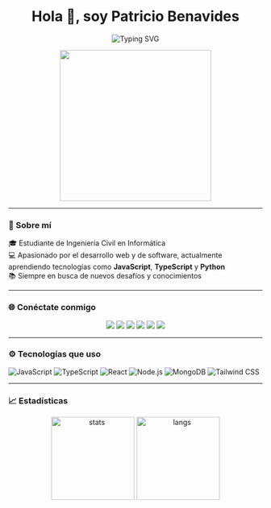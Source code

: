 <h1 align="center">Hola 👋, soy Patricio Benavides</h1>

<p align="center">
  <img src="https://readme-typing-svg.demolab.com?font=Fira+Code&size=24&pause=1000&center=true&vCenter=true&width=435&lines=Desarrollador+Full+Stack;Estudiante+de+Ingeniería+Civil+Informática;Apasionado+por+la+tecnología" alt="Typing SVG" />
</p>

<p align="center">
  <!-- Puedes reemplazar este GIF por uno que te guste -->
  <img src="https://media.giphy.com/media/qgQUggAC3Pfv687qPC/giphy.gif" width="300" />
</p>

---

### 🚀 Sobre mí

🎓 Estudiante de Ingeniería Civil en Informática  
💻 Apasionado por el desarrollo web y de software, actualmente aprendiendo tecnologías como **JavaScript**, **TypeScript** y **Python**  
📚 Siempre en busca de nuevos desafíos y conocimientos

---

### 🌐 Conéctate conmigo

<p align="center">
  <a href="https://www.instagram.com/potitojavii/" target="_blank"><img src="https://img.shields.io/badge/Instagram-E4405F?style=for-the-badge&logo=instagram&logoColor=white"/></a>
  <a href="https://www.linkedin.com/in/patricio-benavides/" target="_blank"><img src="https://img.shields.io/badge/LinkedIn-0A66C2?style=for-the-badge&logo=linkedin&logoColor=white"/></a>
  <a href="https://discord.com/users/potitojavi" target="_blank"><img src="https://img.shields.io/badge/Discord-5865F2?style=for-the-badge&logo=discord&logoColor=white"/></a>
  <a href="https://www.reddit.com/user/PatitoJavi/" target="_blank"><img src="https://img.shields.io/badge/Reddit-FF4500?style=for-the-badge&logo=reddit&logoColor=white"/></a>
  <a href="https://www.youtube.com/@patitojavi286" target="_blank"><img src="https://img.shields.io/badge/YouTube-FF0000?style=for-the-badge&logo=youtube&logoColor=white"/></a>
  <a href="https://www.twitch.tv/patitojavi" target="_blank"><img src="https://img.shields.io/badge/Twitch-9146FF?style=for-the-badge&logo=twitch&logoColor=white"/></a>
</p>

---

### ⚙️ Tecnologías que uso

![JavaScript](https://img.shields.io/badge/-JavaScript-F7DF1E?style=for-the-badge&logo=javascript&logoColor=black)
![TypeScript](https://img.shields.io/badge/-TypeScript-3178C6?style=for-the-badge&logo=typescript&logoColor=white)
![React](https://img.shields.io/badge/-React-20232A?style=for-the-badge&logo=react&logoColor=61DAFB)
![Node.js](https://img.shields.io/badge/-Node.js-339933?style=for-the-badge&logo=nodedotjs&logoColor=white)
![MongoDB](https://img.shields.io/badge/-MongoDB-4EA94B?style=for-the-badge&logo=mongodb&logoColor=white)
![Tailwind CSS](https://img.shields.io/badge/-Tailwind-06B6D4?style=for-the-badge&logo=tailwindcss&logoColor=white)

---

### 📈 Estadísticas

<p align="center">
  <img src="https://github-readme-stats.vercel.app/api?username=patitojavi&show_icons=true&theme=radical" alt="stats" height="165">
  <img src="https://github-readme-stats.vercel.app/api/top-langs/?username=patitojavi&layout=compact&theme=radical" alt="langs" height="165">
</p>
